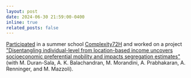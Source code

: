 ```yaml
---
layout: post
date: 2024-06-30 21:59:00-0400
inline: true
related_posts: false
---
```


[Participated](https://drive.google.com/file/d/1PkvPxQddO6FCHDthUrKqVqAqmNc7_hMZ/view?usp=sharing) in a 
summer school [Complexity72H](https://complexity72h.com/) and worked on a 
project ["Disentangling individual-level from location-based income uncovers socioeconomic 
preferential mobility and impacts segregation estimates"](https://arxiv.org/abs/2407.01799) 
(with M. Duran-Sala, A. K. Balachandran, M. Morandini, A. Prabhakaran, A. Renninger, and M. Mazzoli).
